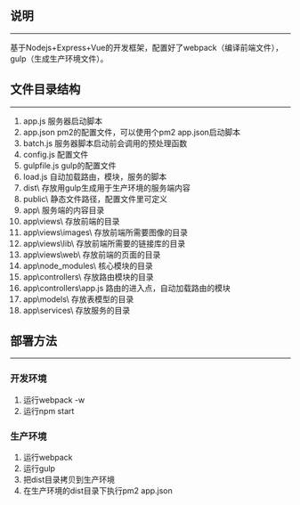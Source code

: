 ## 说明
---
基于Nodejs+Express+Vue的开发框架，配置好了webpack（编译前端文件），gulp（生成生产环境文件）。

## 文件目录结构
---
1. app.js 服务器启动脚本
2. app.json pm2的配置文件，可以使用个pm2 app.json启动脚本
3. batch.js 服务器脚本启动前会调用的预处理函数
4. config.js 配置文件
5. gulpfile.js gulp的配置文件
6. load.js 自动加载路由，模块，服务的脚本
7. dist\ 存放用gulp生成用于生产环境的服务端内容
8. public\ 静态文件路径，配置文件里可定义
9. app\ 服务端的内容目录
10. app\views\ 存放前端的目录
11. app\views\images\ 存放前端所需要图像的目录
12. app\views\lib\ 存放前端所需要的链接库的目录
13. app\views\web\ 存放前端的页面的目录
14. app\node_modules\ 核心模块的目录
15. app\controllers\ 存放路由模块的目录
16. app\controllers\app.js 路由的进入点，自动加载路由的模块
17. app\models\ 存放表模型的目录
18. app\services\ 存放服务的目录

## 部署方法
---
### 开发环境
1. 运行webpack -w
2. 运行npm start
### 生产环境
1. 运行webpack
2. 运行gulp
3. 把dist目录拷贝到生产环境
4. 在生产环境的dist目录下执行pm2 app.json
